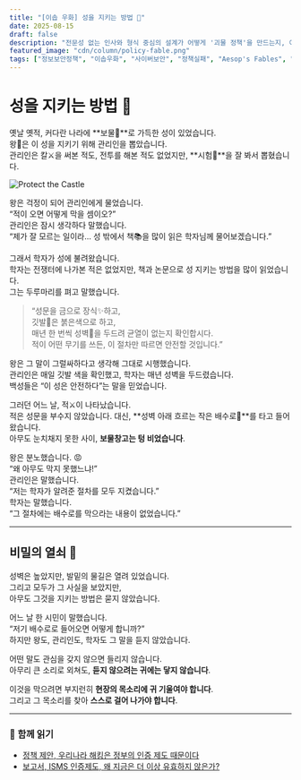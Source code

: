 ```yaml
---
title: "[이솝 우화] 성을 지키는 방법 🏰"
date: 2025-08-15
draft: false
description: "전문성 없는 인사와 형식 중심의 설계가 어떻게 '괴물 정책'을 만드는지, 이솝 우화처럼 비유한 이야기입니다."
featured_image: "cdn/column/policy-fable.png"
tags: ["정보보안정책", "이솝우화", "사이버보안", "정책실패", "Aesop's Fables", "PLURA"]
---
```


# 성을 지키는 방법 🏰

옛날 옛적, 커다란 나라에 **보물💎**로 가득한 성이 있었습니다.  
왕👑은 이 성을 지키기 위해 관리인을 뽑았습니다.  
관리인은 칼⚔️을 써본 적도, 전투를 해본 적도 없었지만, **시험📜**을 잘 봐서 뽑혔습니다.

![Protect the Castle](https://blog.plura.io/cdn/column/policy-fable.png)
<!--more-->

왕은 걱정이 되어 관리인에게 물었습니다.  
“적이 오면 어떻게 막을 셈이오?”  
관리인은 잠시 생각하다 말했습니다.  
“제가 잘 모르는 일이라… 성 밖에서 책📚을 많이 읽은 학자님께 물어보겠습니다.”

그래서 학자가 성에 불려왔습니다.  
학자는 전쟁터에 나가본 적은 없었지만, 책과 논문으로 성 지키는 방법을 많이 읽었습니다.  
그는 두루마리를 펴고 말했습니다.

> “성문을 금으로 장식✨하고,  
> 깃발🚩은 붉은색으로 하고,  
> 매년 한 번씩 성벽🧱을 두드려 균열이 없는지 확인합시다.    
> 적이 어떤 무기를 쓰든, 이 절차만 따르면 안전할 것입니다.”

왕은 그 말이 그럴싸하다고 생각해 그대로 시행했습니다.  
관리인은 매일 깃발 색을 확인했고, 학자는 매년 성벽을 두드렸습니다.  
백성들은 “이 성은 안전하다”는 말을 믿었습니다.

그러던 어느 날, 적⚔️이 나타났습니다.  
적은 성문을 부수지 않았습니다. 대신, **성벽 아래 흐르는 작은 배수로🌊**를 타고 들어왔습니다.  
아무도 눈치채지 못한 사이, **보물창고는 텅 비었습니다**.

왕은 분노했습니다. 😡  
“왜 아무도 막지 못했느냐!”  
관리인은 말했습니다.  
“저는 학자가 알려준 절차를 모두 지켰습니다.”  
학자는 말했습니다.  
“그 절차에는 배수로를 막으라는 내용이 없었습니다.”

---

## 비밀의 열쇠 🔑  

성벽은 높았지만, 발밑의 물길은 열려 있었습니다.  
그리고 모두가 그 사실을 보았지만,  
아무도 그것을 지키는 방법은 묻지 않았습니다.

어느 날 한 시민이 말했습니다.  
“저기 배수로로 들어오면 어떻게 합니까?”  
하지만 왕도, 관리인도, 학자도 그 말을 듣지 않았습니다.  

어떤 말도 관심을 갖지 않으면 들리지 않습니다.  
아무리 큰 소리로 외쳐도, **듣지 않으려는 귀에는 닿지 않습니다**.

이것을 막으려면 부지런히 **현장의 목소리에 귀 기울여야 합니다**.  
그리고 그 목소리를 찾아 **스스로 걸어 나가야 합니다**.

---

### 📖 **함께 읽기**
- [정책 제안, 우리나라 해킹은 정부의 인증 제도 때문이다](https://blog.plura.io/ko/column/policy-proposal/)  
- [보고서, ISMS 인증제도, 왜 지금은 더 이상 유효하지 않은가?](https://blog.plura.io/ko/column/policy-proposal-example-useless/) 
